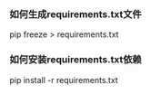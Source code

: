 ### 如何生成requirements.txt文件

pip freeze > requirements.txt

### 如何安装requirements.txt依赖

pip install -r requirements.txt 

















